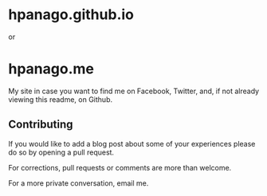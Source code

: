 # hpanago.github.io 
or
# hpanago.me

My site in case you want to find me on Facebook, Twitter, and, if not already viewing this readme, on Github.

## Contributing

If you would like to add a blog post about some of your experiences please do so by opening a pull request.

For corrections, pull requests or comments are more than welcome.

For a more private conversation, email me.

